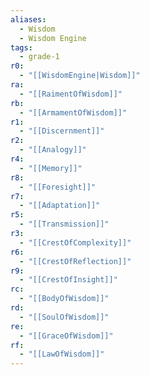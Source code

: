 ```yaml
---
aliases:
  - Wisdom
  - Wisdom Engine
tags:
  - grade-1
r0:
  - "[[WisdomEngine|Wisdom]]"
ra:
  - "[[RaimentOfWisdom]]"
rb:
  - "[[ArmamentOfWisdom]]"
r1:
  - "[[Discernment]]"
r2:
  - "[[Analogy]]"
r4:
  - "[[Memory]]"
r8:
  - "[[Foresight]]"
r7:
  - "[[Adaptation]]"
r5:
  - "[[Transmission]]"
r3:
  - "[[CrestOfComplexity]]"
r6:
  - "[[CrestOfReflection]]"
r9:
  - "[[CrestOfInsight]]"
rc:
  - "[[BodyOfWisdom]]"
rd:
  - "[[SoulOfWisdom]]"
re:
  - "[[GraceOfWisdom]]"
rf:
  - "[[LawOfWisdom]]"
---
```

